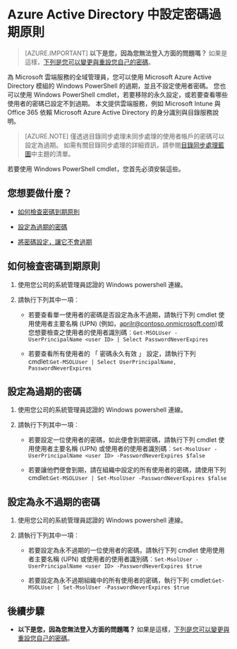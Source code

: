 <properties
    pageTitle="Azure Active Directory 中設定密碼過期原則 |Microsoft Azure"
    description="瞭解如何檢查到期原則和變更單一或大量的 Azure Active directory 密碼的使用者密碼過期"
    services="active-directory"
    documentationCenter=""
    authors="curtand"
    manager="femila"
    editor=""/>

<tags
    ms.service="active-directory"
    ms.workload="identity"
    ms.tgt_pltfrm="na"
    ms.devlang="na"
    ms.topic="article"
    ms.date="10/04/2016"
    ms.author="curtand"/>


# <a name="set-password-expiration-policies-in-azure-active-directory"></a>Azure Active Directory 中設定密碼過期原則

> [AZURE.IMPORTANT] **以下是您，因為您無法登入方面的問題嗎？** 如果是這樣，[下列是您可以變更與重設您自己的密碼](active-directory-passwords-update-your-own-password.md)。

為 Microsoft 雲端服務的全域管理員，您可以使用 Microsoft Azure Active Directory 模組的 Windows PowerShell 的過期，並且不設定使用者密碼。 您也可以使用 Windows PowerShell cmdlet，若要移除的永久設定，或若要查看哪些使用者的密碼已設定不到過期。 本文提供雲端服務，例如 Microsoft Intune 與 Office 365 依賴 Microsoft Azure Active Directory 的身分識別與目錄服務說明。

  > [AZURE.NOTE] 僅透過目錄同步處理未同步處理的使用者帳戶的密碼可以設定為過期。 如需有關目錄同步處理的詳細資訊，請參閱[目錄同步處理藍圖](https://msdn.microsoft.com/library/azure/hh967642.aspx)中主題的清單。

若要使用 Windows PowerShell cmdlet，您首先必須安裝這些。

## <a name="what-do-you-want-to-do"></a>您想要做什麼？

- [如何檢查密碼到期原則](#how-to-check-expiration-policy-for-a-password)

- [設定為過期的密碼](#set-a-password-to-expire)

- [將密碼設定，讓它不會過期](#set-a-password-to-never-expire)

## <a name="how-to-check-expiration-policy-for-a-password"></a>如何檢查密碼到期原則

1.  使用您公司的系統管理員認證的 Windows powershell 連線。

2.  請執行下列其中一項︰

    - 若要查看單一使用者的密碼是否設定為永不過期，請執行下列 cmdlet 使用使用者主要名稱 (UPN) (例如，aprilr@contoso.onmicrosoft.com)或您想要檢查之使用者的使用者識別碼︰`Get-MSOLUser -UserPrincipalName <user ID> | Select PasswordNeverExpires`

    - 若要查看所有使用者的 「 密碼永久有效 」 設定，請執行下列 cmdlet:`Get-MSOLUser | Select UserPrincipalName, PasswordNeverExpires`

## <a name="set-a-password-to-expire"></a>設定為過期的密碼

1.  使用您公司的系統管理員認證的 Windows powershell 連線。

2.  請執行下列其中一項︰

    - 若要設定一位使用者的密碼，如此便會到期密碼，請執行下列 cmdlet 使用使用者主要名稱 (UPN) 或使用者的使用者識別碼︰`Set-MsolUser -UserPrincipalName <user ID> -PasswordNeverExpires $false`

    - 若要讓他們便會到期，請在組織中設定的所有使用者的密碼，請使用下列 cmdlet:`Get-MSOLUser | Set-MsolUser -PasswordNeverExpires $false`

## <a name="set-a-password-to-never-expire"></a>設定為永不過期的密碼

1. 使用您公司的系統管理員認證的 Windows powershell 連線。

2.  請執行下列其中一項︰

    - 若要設定為永不過期的一位使用者的密碼，請執行下列 cmdlet 使用使用者主要名稱 (UPN) 或使用者的使用者識別碼︰`Set-MsolUser -UserPrincipalName <user ID> -PasswordNeverExpires $true`

    - 若要設定為永不過期組織中的所有使用者的密碼，執行下列 cmdlet:`Get-MSOLUser | Set-MsolUser -PasswordNeverExpires $true`

## <a name="next-steps"></a>後續步驟

* **以下是您，因為您無法登入方面的問題嗎？** 如果是這樣，[下列是您可以變更與重設您自己的密碼](active-directory-passwords-update-your-own-password.md)。
